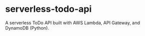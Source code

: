 # serverless-todo-api
A serverless ToDo API built with AWS Lambda, API Gateway, and DynamoDB (Python).
